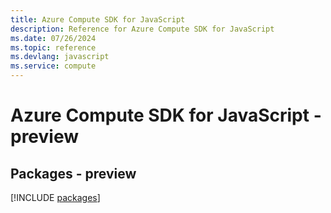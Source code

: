 ```yaml
---
title: Azure Compute SDK for JavaScript
description: Reference for Azure Compute SDK for JavaScript
ms.date: 07/26/2024
ms.topic: reference
ms.devlang: javascript
ms.service: compute
---
```

# Azure Compute SDK for JavaScript - preview
## Packages - preview
[!INCLUDE [packages](compute-index.md)]